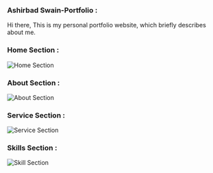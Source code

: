 ### Ashirbad Swain-Portfolio :

 Hi there, This is my personal portfolio website, which briefly describes about me.
 
### Home Section :

![Home Section](https://user-images.githubusercontent.com/36065206/94988990-fa6eea80-058e-11eb-9282-8cf7ba7603cc.png)

### About Section :
![About Section](https://user-images.githubusercontent.com/36065206/94988993-fd69db00-058e-11eb-86cb-34ee7ae79034.png)

### Service Section :
![Service Section](https://user-images.githubusercontent.com/36065206/94988996-ff339e80-058e-11eb-873d-82c8d03b604b.png)

### Skills Section :
![Skill Section](https://user-images.githubusercontent.com/36065206/94988998-0064cb80-058f-11eb-8fdc-d83e7f4cb0f7.png)
